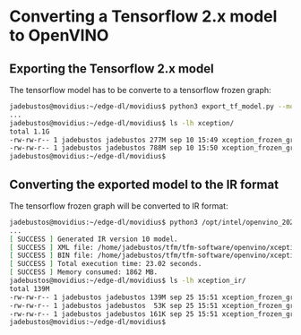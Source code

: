 # Converting a Tensorflow 2.x model to OpenVINO

## Exporting the Tensorflow 2.x model

The tensorflow model has to be converte to a tensorflow frozen graph:

```bash
jadebustos@movidius:~/edge-dl/movidius$ python3 export_tf_model.py --model trained-xception-b16-e128-16frames-acc-dropout-0.5-alt3.h5 --name xception
...
jadebustos@movidius:~/edge-dl/movidius$ ls -lh xception/
total 1.1G
-rw-rw-r-- 1 jadebustos jadebustos 277M sep 10 15:49 xception_frozen_graph.pb
-rw-rw-r-- 1 jadebustos jadebustos 788M sep 10 15:50 xception_frozen_graph.pbtxt
jadebustos@movidius:~/edge-dl/movidius$
```

## Converting the exported model to the IR format

The tensorflow frozen graph will be converted to IR format:

```bash
jadebustos@movidius:~/edge-dl/movidius$ python3 /opt/intel/openvino_2021/deployment_tools/model_optimizer/mo_tf.py --input_model xception/xception_frozen_graph.pb --input_shape=\[1,200,200,3\] --output_dir xception_ir --data_type FP16
...
[ SUCCESS ] Generated IR version 10 model.
[ SUCCESS ] XML file: /home/jadebustos/tfm/tfm-software/openvino/xception_ir/xception_frozen_graph.xml
[ SUCCESS ] BIN file: /home/jadebustos/tfm/tfm-software/openvino/xception_ir/xception_frozen_graph.bin
[ SUCCESS ] Total execution time: 23.02 seconds. 
[ SUCCESS ] Memory consumed: 1862 MB. 
jadebustos@movidius:~/edge-dl/movidius$ ls -lh xception_ir/
total 139M
-rw-rw-r-- 1 jadebustos jadebustos 139M sep 25 15:51 xception_frozen_graph.bin
-rw-rw-r-- 1 jadebustos jadebustos  53K sep 25 15:51 xception_frozen_graph.mapping
-rw-rw-r-- 1 jadebustos jadebustos 161K sep 25 15:51 xception_frozen_graph.xml
jadebustos@movidius:~/edge-dl/movidius$
```